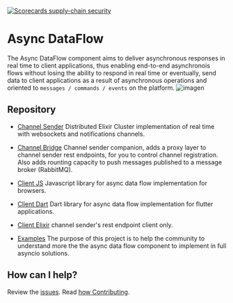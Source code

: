[![Scorecards supply-chain security](https://github.com/bancolombia/async-dataflow/actions/workflows/scorecards-analysis.yml/badge.svg)](https://github.com/bancolombia/async-dataflow/actions/workflows/scorecards-analysis.yml)

# Async DataFlow

The Async DataFlow component aims to deliver asynchronous responses in real time to client applications, thus enabling end-to-end asynchronois flows without losing the ability to respond in real time or eventually, send data to client applications as a result of asynchronous operations and oriented to `messages / commands / events` on the platform.
![imagen](https://user-images.githubusercontent.com/12372370/137362047-34f5d048-9f1a-4065-8a09-dc97318bf42e.png)

## Repository

- [Channel Sender](https://github.com/bancolombia/async-dataflow/tree/master/channel-sender) Distributed Elixir Cluster implementation of real time with websockets and notifications channels.
- [Channel Bridge](https://github.com/bancolombia/async-dataflow/tree/master/channel-bridge) Channel sender companion, adds a proxy layer to channel sender rest endpoints, for you to control channel registration. Also adds rounting capacity to push messages published to a message broker (RabbitMQ).
- [Client JS](https://github.com/bancolombia/async-dataflow/tree/master/clients/client-js) Javascript library for async data flow implementation for browsers.
- [Client Dart](https://github.com/bancolombia/async-dataflow/tree/master/clients/client-dart) Dart library for async data flow implementation for flutter applications.
- [Client Elixir](https://github.com/bancolombia/async-dataflow/tree/master/clients/backend-client-elixir) channel sender's rest endpoint client only.

- [Examples](https://github.com/bancolombia/async-dataflow/tree/master/examples)
  The purpose of this project is to help the community to understand more the the async data flow component to implement in full asyncio solutions.

## How can I help?

Review the [issues](https://github.com/bancolombia/async-dataflow/issues). Read [how Contributing](https://github.com/bancolombia/async-dataflow/wiki/Contributing).
